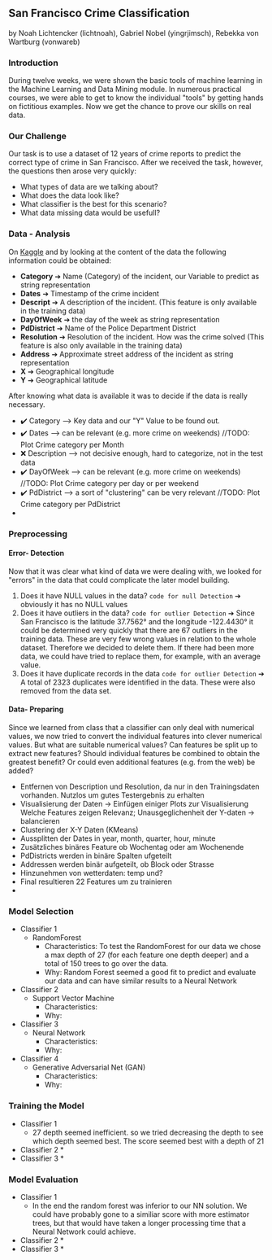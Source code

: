 ## San Francisco Crime Classification
 by Noah Lichtencker (lichtnoah), Gabriel Nobel (yingrjimsch), Rebekka von Wartburg (vonwareb)

### Introduction
During twelve weeks, we were shown the basic tools of machine learning in the Machine Learning and
Data Mining module. In numerous practical courses, we were able to get to know the individual
"tools" by getting hands on fictitious examples. Now we get the chance to prove our skills on real data.

### Our Challenge
Our task is to use a dataset of 12 years of crime reports to predict the correct type of crime in San Francisco.
After we received the task, however, the questions then arose very quickly:
* What types of data are we talking about?
* What does the data look like?
* What classifier is the best for this scenario?
* What data missing data would be usefull?


### Data - Analysis

On [Kaggle](https://www.kaggle.com/competitions/sf-crime/ "kaggle") and by looking at the content of the data the following information could be obtained:

* **Category** &#10132; Name (Category) of the incident, our Variable to predict as string representation
* **Dates** &#10132;  Timestamp of the crime incident
* **Descript** &#10132; A description of the incident. (This feature is only available in the training data)
* **DayOfWeek** &#10132; the day of the week as string representation
* **PdDistrict** &#10132; Name of the Police Department District
* **Resolution** &#10132; Resolution of the incident. How was the crime solved (This feature is also only available in the training data)
* **Address** &#10132; Approximate street address of the incident as string representation
* **X** &#10132; Geographical longitude
* **Y** &#10132; Geographical latitude

After knowing what data is available it was to decide if the data is really necessary.
* ✔️ Category --> Key data and our "Y" Value to be found out.
* ✔️ Dates --> can be relevant (e.g. more crime on weekends) //TODO: Plot Crime category per Month
* ❌ Description --> not decisive enough, hard to categorize, not in the test data
* ✔️ DayOfWeek --> can be relevant (e.g. more crime on weekends) //TODO: Plot Crime category per day or per weekend
* ✔️ PdDistrict --> a sort of "clustering" can be very relevant //TODO: Plot Crime category per PdDistrict
* 

### Preprocessing

#### Error- Detection
Now that it was clear what kind of data we were dealing with, we looked for "errors" in the data that could complicate the later model building.
1. Does it have NULL values in the data?
``code for null Detection``
&#10132; obviously it has no NULL values
2. Does it have outliers in the data?
``code for outlier Detection``
 &#10132; Since San Francisco is the latitude 37.7562° and the longitude -122.4430° it could be determined very quickly that there are 67 outliers in the training data.
These are very few wrong values in relation to the whole dataset. Therefore we decided to delete them.
If there had been more data, we could have tried to replace them, for example, with an average value.
3. Does it have duplicate records in the data
``code for outlier Detection``
&#10132; A total of 2323 duplicates were identified in the data. These were also removed from the data set.

#### Data- Preparing
Since we learned from class that a classifier can only deal with numerical values, we now tried to convert the individual features into clever numerical values.
But what are suitable numerical values? Can features be split up to extract new features?
Should individual features be combined to obtain the greatest benefit?
Or could even additional features (e.g. from the web) be added?

* Entfernen von Description und Resolution, da nur in den Trainingsdaten vorhanden.
Nutzlos um gutes Testergebnis zu erhalten
* Visualisierung der Daten -> Einfügen einiger Plots zur Visualisierung
Welche Features zeigen Relevanz; Unausgeglichenheit der Y-daten -> balancieren
* Clustering der X-Y Daten (KMeans)
* Aussplitten der Dates in year, month, quarter, hour, minute
* Zusätzliches binäres Feature ob Wochentag oder am Wochenende
* PdDistricts werden in binäre Spalten ufgeteilt
* Addressen werden binär aufgeteilt, ob Block oder Strasse
* Hinzunehmen von wetterdaten: temp und?
* Final resultieren 22 Features um zu trainieren
* 


### Model Selection
* Classifier 1
  * RandomForest
    * Characteristics: To test the RandomForest for our data we chose a max depth of 27 (for each feature one depth deeper) and a total of 150 trees to go over the data.
    * Why: Random Forest seemed a good fit to predict and evaluate our data and can have similar results to a Neural Network
* Classifier 2 
  * Support Vector Machine
    * Characteristics:
    * Why:
* Classifier 3
  * Neural Network
    * Characteristics:
    * Why:
* Classifier 4
  * Generative Adversarial Net (GAN)
    * Characteristics:
    * Why:
  
### Training the Model

* Classifier 1
  * 27 depth seemed inefficient. so we tried decreasing the depth to see which depth seemed best. The score seemed best with a depth of 21
* Classifier 2
  * 
* Classifier 3
  * 

### Model Evaluation

* Classifier 1
  * In the end the random forest was inferior to our NN solution. We could have probably gone to a similiar score with more estimator trees, but that would have taken a longer processing time that a Neural Network could achieve.
* Classifier 2
  * 
* Classifier 3
  *

